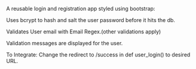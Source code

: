 A reusable login and registration app styled using bootstrap:

Uses bcrypt to hash and salt the user password before it hits the db.

Validates User email with Email Regex.(other validations apply)

Validation messages are displayed for the user.

To Integrate:  Change the redirect to /success in def user_login() to desired URL.  